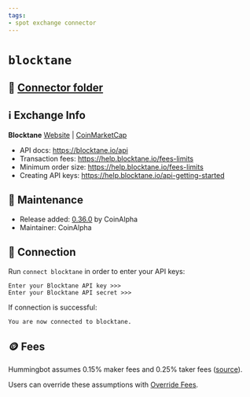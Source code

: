 ```yaml
---
tags:
- spot exchange connector
---
```


# `blocktane`

## 📁 [Connector folder](https://github.com/CoinAlpha/hummingbot/tree/master/hummingbot/connector/exchange/blocktane)

## ℹ️ Exchange Info

**Blocktane** 
[Website](https://blocktane.io/) | [CoinMarketCap](https://coinmarketcap.com/exchanges/blocktane/)

* API docs: https://blocktane.io/api
* Transaction fees: https://help.blocktane.io/fees-limits
* Minimum order size: https://help.blocktane.io/fees-limits
* Creating API keys: https://help.blocktane.io/api-getting-started

## 👷 Maintenance

* Release added: [0.36.0](/release-notes/0.36.0/) by CoinAlpha
* Maintainer: CoinAlpha

## 🔑 Connection

Run `connect blocktane` in order to enter your API keys:
 
```
Enter your Blocktane API key >>>
Enter your Blocktane API secret >>>
```

If connection is successful:
```
You are now connected to blocktane.
```

## 🪙 Fees

Hummingbot assumes 0.15% maker fees and 0.25% taker fees ([source](https://github.com/CoinAlpha/hummingbot/blob/master/hummingbot/connector/exchange/blocktane/blocktane_utils.py#L12)).

Users can override these assumptions with [Override Fees](/global-configs/override-fees/).